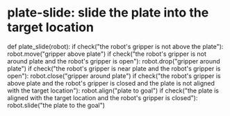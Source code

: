 # plate-slide: slide the plate into the target location
def plate_slide(robot):
    if check("the robot's gripper is not above the plate"):
        robot.move("gripper above plate")
    if check("the robot's gripper is not around plate and the robot's gripper is open"):
        robot.drop("gripper around plate")
    if check("the robot's gripper is near plate and the robot's gripper is open"):
        robot.close("gripper around plate")
    if check("the robot's gripper is above plate and the robot's gripper is closed and the plate is not aligned with the target location"):
        robot.align("plate to goal")
    if check("the plate is aligned with the target location and the robot's gripper is closed"):
        robot.slide("the plate to the goal")